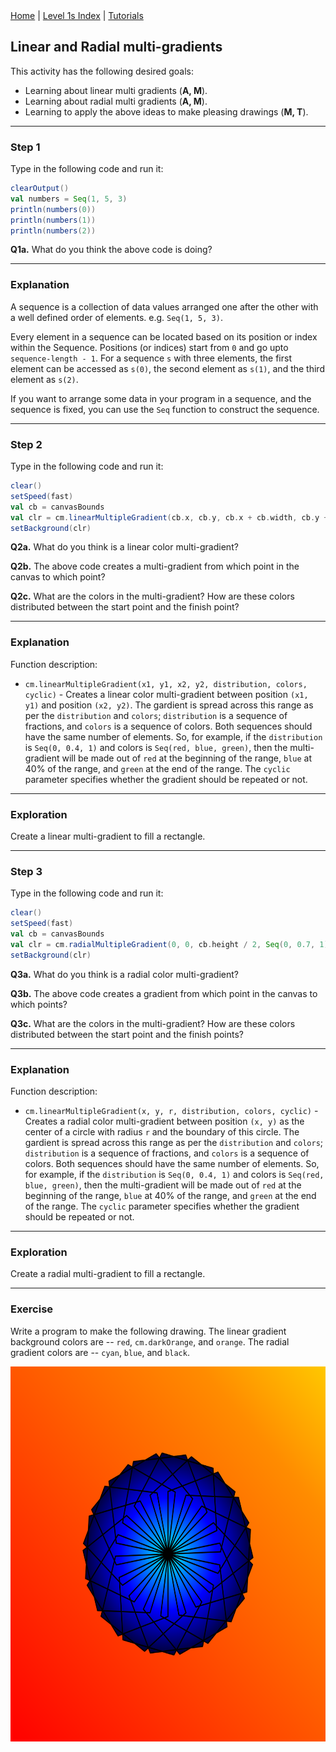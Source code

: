 <div class="nav">
  <a href="../../index.html">Home</a> | <a href="index.html">Level 1s Index</a> | <a href="../../tutorials-index.html">Tutorials</a>
</div>

## Linear and Radial multi-gradients

This activity has the following desired goals:
* Learning about linear multi gradients (**A, M**).
* Learning about radial multi gradients (**A, M**).
* Learning to apply the above ideas to make pleasing drawings (**M, T**).

---

### Step 1

Type in the following code and run it:

```scala
clearOutput()
val numbers = Seq(1, 5, 3)
println(numbers(0))
println(numbers(1))
println(numbers(2))
```

**Q1a.** What do you think the above code is doing?

---

### Explanation

A sequence is a collection of data values arranged one after the other with a well defined order of elements. e.g. `Seq(1, 5, 3)`.

Every element in a sequence can be located based on its position or index within the Sequence. Positions (or indices) start from `0` and go upto `sequence-length - 1`. For a sequence `s` with three elements, the first element can be accessed as `s(0)`, the second element as `s(1)`, and the third element as `s(2)`.

If you want to arrange some data in your program in a sequence, and the sequence is fixed, you can use the `Seq` function to construct the sequence.

---

### Step 2

Type in the following code and run it:

```scala
clear()
setSpeed(fast)
val cb = canvasBounds
val clr = cm.linearMultipleGradient(cb.x, cb.y, cb.x + cb.width, cb.y + cb.height, Seq(0, 0.7, 1), Seq(red, yellow, orange))
setBackground(clr)
```

**Q2a.** What do you think is a linear color multi-gradient?

**Q2b.** The above code creates a multi-gradient from which point in the canvas to which point?

**Q2c.** What are the colors in the multi-gradient? How are these colors distributed between the start point and the finish point?

---

### Explanation

Function description:

* `cm.linearMultipleGradient(x1, y1, x2, y2, distribution, colors, cyclic)` - Creates a linear color multi-gradient between position `(x1, y1)` and position `(x2, y2)`. The gardient is spread across this range as per the `distribution` and `colors`; `distribution` is a sequence of fractions, and `colors` is a sequence of colors. Both sequences should have the same number of elements. So, for example, if the `distribution` is `Seq(0, 0.4, 1)` and colors is `Seq(red, blue, green)`, then the multi-gradient will be made out of `red` at the beginning of the range, `blue` at 40% of the range, and `green` at the end of the range. The `cyclic` parameter specifies whether the gradient should be repeated or not.

---

### Exploration

Create a linear multi-gradient to fill a rectangle.

---

### Step 3

Type in the following code and run it:

```scala
clear()
setSpeed(fast)
val cb = canvasBounds
val clr = cm.radialMultipleGradient(0, 0, cb.height / 2, Seq(0, 0.7, 1), Seq(red, yellow, orange))
setBackground(clr)
```

**Q3a.** What do you think is a radial color multi-gradient?

**Q3b.** The above code creates a gradient from which point in the canvas to which points?

**Q3c.** What are the colors in the multi-gradient? How are these colors distributed between the start point and the finish points?

---

### Explanation

Function description:

* `cm.linearMultipleGradient(x, y, r, distribution, colors, cyclic)` - Creates a radial color multi-gradient between position `(x, y)` as the center of a circle with radius `r` and the boundary of this circle. The gardient is spread across this range as per the `distribution` and `colors`; `distribution` is a sequence of fractions, and `colors` is a sequence of colors. Both sequences should have the same number of elements. So, for example, if the `distribution` is `Seq(0, 0.4, 1)` and colors is `Seq(red, blue, green)`, then the multi-gradient will be made out of `red` at the beginning of the range, `blue` at 40% of the range, and `green` at the end of the range. The `cyclic` parameter specifies whether the gradient should be repeated or not.

---

### Exploration

Create a radial multi-gradient to fill a rectangle.

---

### Exercise

Write a program to make the following drawing. The linear gradient background colors are -- `red`, `cm.darkOrange`, and `orange`. The radial gradient colors are -- `cyan`, `blue`, and `black`.

<img src="linear-radial-multigradient-exercise.png" height="600">



